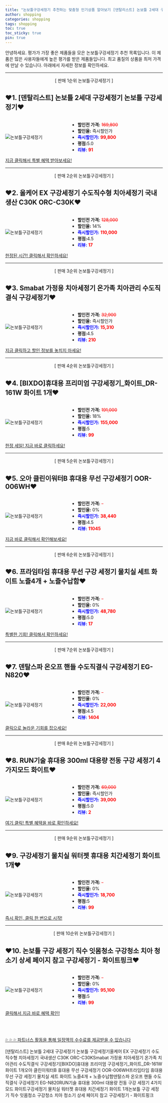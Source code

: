 ```yaml
---
title: "논보틀구강세정기 추천하는 맞춤형 인기상품 알아보기 [덴탈리스트] 논보틀 2세대 구강세정기 논보틀"
author: shopping
categories: shopping
tags: shopping
toc: true
toc_sticky: true
pin: true
---
```

안녕하세요. 평가가 가장 좋은 제품들을 모은 논보틀구강세정기 추천 목록입니다. 이 제품은 많은 사용자들에게 높은 평가를 받은 제품들입니다. 최고 품질의 상품을 최저 가격에 만날 수 있습니다. 아래에서 자세한 정보를 확인하세요.

---
<p class="toplist" style="margin: 0 auto; display: block; width: fit-content;">[ 판매 1순위 논보틀구강세정기 ]</p>

<h2><strong>❤️1. [덴탈리스트] 논보틀 2세대 구강세정기 논보틀 구강세정기❤️</strong></h2>

<div style="display: flex; align-items: center;">
    <div style="flex: 0.4;">
        <img src="https://thumbnail7.coupangcdn.com/thumbnails/remote/230x230ex/image/vendor_inventory/076e/37d48a743151e5fa62cc2e815db58edade672a8b1977cdb356165257e842.png" alt="논보틀구강세정기" style="max-width: 100%;">
    </div>
    <div style="flex: 0.6; margin-left: 10px;">
        <ul>
            <li><strong>할인전 가격:</strong> <del style="color: red;">169,800</del></li>
            <li><strong>할인율:</strong> 즉시할인가</li>
            <li><span style='color:blue'><strong>즉시할인가:</strong></span> <span style='color:red'><strong>99,800</strong></span></li>
            <li><strong>평점:</strong>5.0</li>
            <li><span style='color:blue'><strong>리뷰:</strong></span> <span style='color:red'><strong>91</strong></span></li>
        </ul>
    </div>
</div>
<div class="center">
    <a href="https://William4Davisa.github.io?lptag=AF9450613&subid=githubio&pageKey=8019966817&traceid=V0-153&itemId=22409175520&vendorItemId=89454029813" class="myButton">
        지금 클릭해서 특별 혜택 받아보세요!
    </a>
</div>


---
<p class="toplist" style="margin: 0 auto; display: block; width: fit-content;">[ 판매 2순위 논보틀구강세정기 ]</p>

<h2><strong>❤️2. 올케어 EX 구강세정기 수도직수형 치아세정기 국내생산 C30K ORC-C30K❤️</strong></h2>

<div style="display: flex; align-items: center;">
    <div style="flex: 0.4;">
        <img src="https://thumbnail6.coupangcdn.com/thumbnails/remote/230x230ex/image/vendor_inventory/489c/c3baed038b05404750ccea3477b61f8af7645888ab12457861dc195680a0.jpg" alt="논보틀구강세정기" style="max-width: 100%;">
    </div>
    <div style="flex: 0.6; margin-left: 10px;">
        <ul>
            <li><strong>할인전 가격:</strong> <del style="color: red;">128,000</del></li>
            <li><strong>할인율:</strong> 14%</li>
            <li><span style='color:blue'><strong>즉시할인가:</strong></span> <span style='color:red'><strong>110,000</strong></span></li>
            <li><strong>평점:</strong>4.5</li>
            <li><span style='color:blue'><strong>리뷰:</strong></span> <span style='color:red'><strong>17</strong></span></li>
        </ul>
    </div>
</div>
<div class="center">
    <a href="https://William4Davisa.github.io?lptag=AF9450613&subid=githubio&pageKey=7442799052&traceid=V0-153&itemId=19357537150&vendorItemId=86470601780" class="myButton">
        한정된 시간! 클릭해서 확인하세요!
    </a>
</div>


---
<p class="toplist" style="margin: 0 auto; display: block; width: fit-content;">[ 판매 3순위 논보틀구강세정기 ]</p>

<h2><strong>❤️3. Smabat 가정용 치아세정기 온가족 치아관리 수도직결식 구강세정기❤️</strong></h2>

<div style="display: flex; align-items: center;">
    <div style="flex: 0.4;">
        <img src="https://thumbnail8.coupangcdn.com/thumbnails/remote/230x230ex/image/vendor_inventory/9fbe/661ebf7a412f07ed0aa7eed5436afa2a04449ca0c00490db1520300b2412.jpg" alt="논보틀구강세정기" style="max-width: 100%;">
    </div>
    <div style="flex: 0.6; margin-left: 10px;">
        <ul>
            <li><strong>할인전 가격:</strong> <del style="color: red;">32,900</del></li>
            <li><strong>할인율:</strong> 즉시할인가</li>
            <li><span style='color:blue'><strong>즉시할인가:</strong></span> <span style='color:red'><strong>15,310</strong></span></li>
            <li><strong>평점:</strong>4.5</li>
            <li><span style='color:blue'><strong>리뷰:</strong></span> <span style='color:red'><strong>210</strong></span></li>
        </ul>
    </div>
</div>
<div class="center">
    <a href="https://William4Davisa.github.io?lptag=AF9450613&subid=githubio&pageKey=6368832734&traceid=V0-153&itemId=13479988074&vendorItemId=81383632179" class="myButton">
        지금 클릭하고 할인 정보를 놓치지 마세요!
    </a>
</div>


---
<p class="toplist" style="margin: 0 auto; display: block; width: fit-content;">[ 판매 4순위 논보틀구강세정기 ]</p>

<h2><strong>❤️4. [BIXDO]휴대용 프리미엄 구강세정기_화이트_DR-161W 화이트 1개❤️</strong></h2>

<div style="display: flex; align-items: center;">
    <div style="flex: 0.4;">
        <img src="https://thumbnail10.coupangcdn.com/thumbnails/remote/230x230ex/image/vendor_inventory/1906/0d521e0cbf522d15929eec65b226efa94f04091e70c94f9168f18f4e627c.jpg" alt="논보틀구강세정기" style="max-width: 100%;">
    </div>
    <div style="flex: 0.6; margin-left: 10px;">
        <ul>
            <li><strong>할인전 가격:</strong> <del style="color: red;">191,000</del></li>
            <li><strong>할인율:</strong> 18%</li>
            <li><span style='color:blue'><strong>즉시할인가:</strong></span> <span style='color:red'><strong>155,000</strong></span></li>
            <li><strong>평점:</strong>5</li>
            <li><span style='color:blue'><strong>리뷰:</strong></span> <span style='color:red'><strong>99</strong></span></li>
        </ul>
    </div>
</div>
<div class="center">
    <a href="https://William4Davisa.github.io?lptag=AF9450613&subid=githubio&pageKey=8200225818&traceid=V0-153&itemId=23503517401&vendorItemId=90529940478" class="myButton">
        한정 세일! 지금 바로 클릭하세요!
    </a>
</div>


---
<p class="toplist" style="margin: 0 auto; display: block; width: fit-content;">[ 판매 5순위 논보틀구강세정기 ]</p>

<h2><strong>❤️5. 오아 클린이워터B 휴대용 무선 구강세정기 OOR-006WH❤️</strong></h2>

<div style="display: flex; align-items: center;">
    <div style="flex: 0.4;">
        <img src="https://thumbnail7.coupangcdn.com/thumbnails/remote/230x230ex/image/vendor_inventory/e0a0/2b269d071cbccc0c25e91b99b3f1481f927f5203de03838b6c593d653e86.jpg" alt="논보틀구강세정기" style="max-width: 100%;">
    </div>
    <div style="flex: 0.6; margin-left: 10px;">
        <ul>
            <li><strong>할인전 가격:</strong> <del style="color: red;">-</del></li>
            <li><strong>할인율:</strong> 0%</li>
            <li><span style='color:blue'><strong>즉시할인가:</strong></span> <span style='color:red'><strong>38,440</strong></span></li>
            <li><strong>평점:</strong>4.5</li>
            <li><span style='color:blue'><strong>리뷰:</strong></span> <span style='color:red'><strong>11045</strong></span></li>
        </ul>
    </div>
</div>
<div class="center">
    <a href="https://William4Davisa.github.io?lptag=AF9450613&subid=githubio&pageKey=2111955991&traceid=V0-153&itemId=3587430862&vendorItemId=88332350531" class="myButton">
        지금 바로 클릭해서 확인해보세요!
    </a>
</div>


---
<p class="toplist" style="margin: 0 auto; display: block; width: fit-content;">[ 판매 6순위 논보틀구강세정기 ]</p>

<h2><strong>❤️6. 프라임타임 휴대용 무선 구강 세정기 물치실 세트 화이트 노즐4개 + 노즐수납함❤️</strong></h2>

<div style="display: flex; align-items: center;">
    <div style="flex: 0.4;">
        <img src="https://thumbnail6.coupangcdn.com/thumbnails/remote/230x230ex/image/vendor_inventory/3449/bcc0938bf0d189d917a95a30b439006a73f781ffe4538bfd78b00e6e2515.jpg" alt="논보틀구강세정기" style="max-width: 100%;">
    </div>
    <div style="flex: 0.6; margin-left: 10px;">
        <ul>
            <li><strong>할인전 가격:</strong> <del style="color: red;">-</del></li>
            <li><strong>할인율:</strong> 0%</li>
            <li><span style='color:blue'><strong>즉시할인가:</strong></span> <span style='color:red'><strong>48,780</strong></span></li>
            <li><strong>평점:</strong>5.0</li>
            <li><span style='color:blue'><strong>리뷰:</strong></span> <span style='color:red'><strong>17</strong></span></li>
        </ul>
    </div>
</div>
<div class="center">
    <a href="https://William4Davisa.github.io?lptag=AF9450613&subid=githubio&pageKey=8205216935&traceid=V0-153&itemId=23533271225&vendorItemId=90710790925" class="myButton">
        특별한 기회! 클릭해서 확인하세요!
    </a>
</div>


---
<p class="toplist" style="margin: 0 auto; display: block; width: fit-content;">[ 판매 7순위 논보틀구강세정기 ]</p>

<h2><strong>❤️7. 덴탈스파 온오프 핸들 수도직결식 구강세정기 EG-N820❤️</strong></h2>

<div style="display: flex; align-items: center;">
    <div style="flex: 0.4;">
        <img src="https://thumbnail9.coupangcdn.com/thumbnails/remote/230x230ex/image/vendor_inventory/61e1/546c424e58cdcb1b88e4d8050a8f9135c4fe8a3073443880e6604e180918.jpg" alt="논보틀구강세정기" style="max-width: 100%;">
    </div>
    <div style="flex: 0.6; margin-left: 10px;">
        <ul>
            <li><strong>할인전 가격:</strong> <del style="color: red;">-</del></li>
            <li><strong>할인율:</strong> 0%</li>
            <li><span style='color:blue'><strong>즉시할인가:</strong></span> <span style='color:red'><strong>22,000</strong></span></li>
            <li><strong>평점:</strong>4.5</li>
            <li><span style='color:blue'><strong>리뷰:</strong></span> <span style='color:red'><strong>1404</strong></span></li>
        </ul>
    </div>
</div>
<div class="center">
    <a href="https://William4Davisa.github.io?lptag=AF9450613&subid=githubio&pageKey=5531088609&traceid=V0-153&itemId=8679812909&vendorItemId=3521843266" class="myButton">
        클릭으로 놀라운 기회를 잡으세요!
    </a>
</div>


---
<p class="toplist" style="margin: 0 auto; display: block; width: fit-content;">[ 판매 8순위 논보틀구강세정기 ]</p>

<h2><strong>❤️8. RUN기술 휴대용 300ml 대용량 전동 구강 세정기 4가지모드 화이트❤️</strong></h2>

<div style="display: flex; align-items: center;">
    <div style="flex: 0.4;">
        <img src="https://thumbnail7.coupangcdn.com/thumbnails/remote/230x230ex/image/vendor_inventory/63bc/272b280895a9685c1f2413f8a531265a9d948d540fc63e0695745273a975.jpg" alt="논보틀구강세정기" style="max-width: 100%;">
    </div>
    <div style="flex: 0.6; margin-left: 10px;">
        <ul>
            <li><strong>할인전 가격:</strong> <del style="color: red;">69,000</del></li>
            <li><strong>할인율:</strong> 즉시할인가</li>
            <li><span style='color:blue'><strong>즉시할인가:</strong></span> <span style='color:red'><strong>39,000</strong></span></li>
            <li><strong>평점:</strong>5.0</li>
            <li><span style='color:blue'><strong>리뷰:</strong></span> <span style='color:red'><strong>2</strong></span></li>
        </ul>
    </div>
</div>
<div class="center">
    <a href="https://William4Davisa.github.io?lptag=AF9450613&subid=githubio&pageKey=7737060992&traceid=V0-153&itemId=20806341172&vendorItemId=87875390669" class="myButton">
        여기 클릭! 특별 혜택을 바로 확인하세요!
    </a>
</div>


---
<p class="toplist" style="margin: 0 auto; display: block; width: fit-content;">[ 판매 9순위 논보틀구강세정기 ]</p>

<h2><strong>❤️9. 구강세정기 물치실 워터젯 휴대용 치간세정기 화이트 1개❤️</strong></h2>

<div style="display: flex; align-items: center;">
    <div style="flex: 0.4;">
        <img src="https://thumbnail9.coupangcdn.com/thumbnails/remote/230x230ex/image/vendor_inventory/8533/d2d38b343ff38fba0b2adddb8fd22c189b4e83243ce5624333d4d5b3b9fa.png" alt="논보틀구강세정기" style="max-width: 100%;">
    </div>
    <div style="flex: 0.6; margin-left: 10px;">
        <ul>
            <li><strong>할인전 가격:</strong> <del style="color: red;">-</del></li>
            <li><strong>할인율:</strong> 0%</li>
            <li><span style='color:blue'><strong>즉시할인가:</strong></span> <span style='color:red'><strong>18,700</strong></span></li>
            <li><strong>평점:</strong>5</li>
            <li><span style='color:blue'><strong>리뷰:</strong></span> <span style='color:red'><strong>99</strong></span></li>
        </ul>
    </div>
</div>
<div class="center">
    <a href="https://William4Davisa.github.io?lptag=AF9450613&subid=githubio&pageKey=8202448676&traceid=V0-153&itemId=23517684220&vendorItemId=90713534783" class="myButton">
        즉시 확인, 클릭 한 번으로 시작!
    </a>
</div>


---
<p class="toplist" style="margin: 0 auto; display: block; width: fit-content;">[ 판매 10순위 논보틀구강세정기 ]</p>

<h2><strong>❤️10. 논보틀 구강 세정기 직수 잇몸청소 구강청소 치아 청소기 상세 페이지 참고 구강세정기 - 화이트핑크❤️</strong></h2>

<div style="display: flex; align-items: center;">
    <div style="flex: 0.4;">
        <img src="https://thumbnail6.coupangcdn.com/thumbnails/remote/230x230ex/image/vendor_inventory/03e9/827fb0fbd0360e2b010b27385f34ca4d34b81a3401b99058a7e153523319.jpg" alt="논보틀구강세정기" style="max-width: 100%;">
    </div>
    <div style="flex: 0.6; margin-left: 10px;">
        <ul>
            <li><strong>할인전 가격:</strong> <del style="color: red;">-</del></li>
            <li><strong>할인율:</strong> 0%</li>
            <li><span style='color:blue'><strong>즉시할인가:</strong></span> <span style='color:red'><strong>95,100</strong></span></li>
            <li><strong>평점:</strong>5</li>
            <li><span style='color:blue'><strong>리뷰:</strong></span> <span style='color:red'><strong>99</strong></span></li>
        </ul>
    </div>
</div>
<div class="center">
    <a href="https://William4Davisa.github.io?lptag=AF9450613&subid=githubio&pageKey=8187961698&traceid=V0-153&itemId=23420686459&vendorItemId=90447717811" class="myButton">
        클릭해서 지금 바로 혜택 확인!
    </a>
</div>

<br><br><br>[💦 💦 💦 파트너스 활동을 통해 일정액의 수수료를 제공받을 수 있습니다](https://link.coupang.com/a/bcpT2c)<br><br>[덴탈리스트] 논보틀 2세대 구강세정기 논보틀 구강세정기올케어 EX 구강세정기 수도직수형 치아세정기 국내생산 C30K ORC-C30KSmabat 가정용 치아세정기 온가족 치아관리 수도직결식 구강세정기[BIXDO]휴대용 프리미엄 구강세정기_화이트_DR-161W 화이트 1개오아 클린이워터B 휴대용 무선 구강세정기 OOR-006WH프라임타임 휴대용 무선 구강 세정기 물치실 세트 화이트 노즐4개 + 노즐수납함덴탈스파 온오프 핸들 수도직결식 구강세정기 EG-N820RUN기술 휴대용 300ml 대용량 전동 구강 세정기 4가지모드 화이트구강세정기 물치실 워터젯 휴대용 치간세정기 화이트 1개논보틀 구강 세정기 직수 잇몸청소 구강청소 치아 청소기 상세 페이지 참고 구강세정기 - 화이트핑크